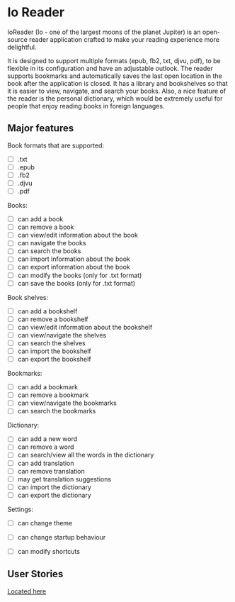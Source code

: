 # Io Reader

IoReader (Io - one of the largest moons of the planet Jupiter) is an open-source reader application crafted to make your reading experience more delightful.

It is designed to support multiple formats (epub, fb2, txt, djvu, pdf), to be flexible in its configuration and have an adjustable outlook. The reader supports bookmarks and automatically saves the last open location in the book after the application is closed. It has a library and bookshelves so that it is easier to view, navigate, and search your books. Also, a nice feature of the reader is the personal dictionary, which would be extremely useful for people that enjoy reading books in foreign languages.


## Major features

Book formats that are supported:
- [ ]	.txt
- [ ]	.epub
- [ ]	.fb2
- [ ] .djvu
- [ ]	.pdf

Books:
- [ ]	can add a book
- [ ]	can remove a book
- [ ]	can view/edit information about the book
- [ ]	can navigate the books
- [ ]	can search the books
- [ ]	can import information about the book
- [ ]	can export information about the book
- [ ]	can modify the books (only for .txt format)
- [ ]	can save the books (only for .txt format)

Book shelves:
- [ ]	can add a bookshelf
- [ ]	can remove a bookshelf 
- [ ]	can view/edit information about the bookshelf
- [ ]	can view/navigate the shelves
- [ ]	can search the shelves
- [ ]	can import the bookshelf
- [ ]	can export the bookshelf
	
Bookmarks:
- [ ]	can add a bookmark
- [ ]	can remove a bookmark
- [ ]	can view/navigate the bookmarks
- [ ]	can search the bookmarks
	
Dictionary:
- [ ]	can add a new word
- [ ]	can remove a word
- [ ]	can search/view all the words in the dictionary
- [ ]	can add translation
- [ ]	can remove translation
- [ ]	may get translation suggestions
- [ ]	can import the dictionary
- [ ]	can export the dictionary

Settings:
- [ ]	can change theme
- [ ]	can change startup behaviour
- [ ]	can modify shortcuts


## User Stories
[Located here](Documentation/README.md)

